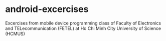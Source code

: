 android-excercises
==================

Excercises from mobile device programming class of Faculty of Electronics and TELecommunication (FETEL) at Ho Chi Minh City University of Science (HCMUS)
